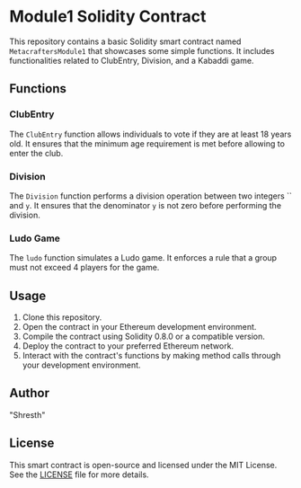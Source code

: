 # Module1 Solidity Contract

This repository contains a basic Solidity smart contract named `MetacraftersModule1` that showcases some simple functions. It includes functionalities related to ClubEntry, Division, and a Kabaddi game.

## Functions

### ClubEntry

The `ClubEntry` function allows individuals to vote if they are at least 18 years old. It ensures that the minimum age requirement is met before allowing to enter the club.

### Division

The `Division` function performs a division operation between two integers `` and `y`. It ensures that the denominator `y` is not zero before performing the division.

### Ludo Game

The `ludo` function simulates a Ludo game. It enforces a rule that a group must not exceed 4 players for the game.

## Usage

1. Clone this repository.
2. Open the contract in your Ethereum development environment.
3. Compile the contract using Solidity 0.8.0 or a compatible version.
4. Deploy the contract to your preferred Ethereum network.
5. Interact with the contract's functions by making method calls through your development environment.

## Author
"Shresth"

## License

This smart contract is open-source and licensed under the MIT License. See the [LICENSE](LICENSE) file for more details.
